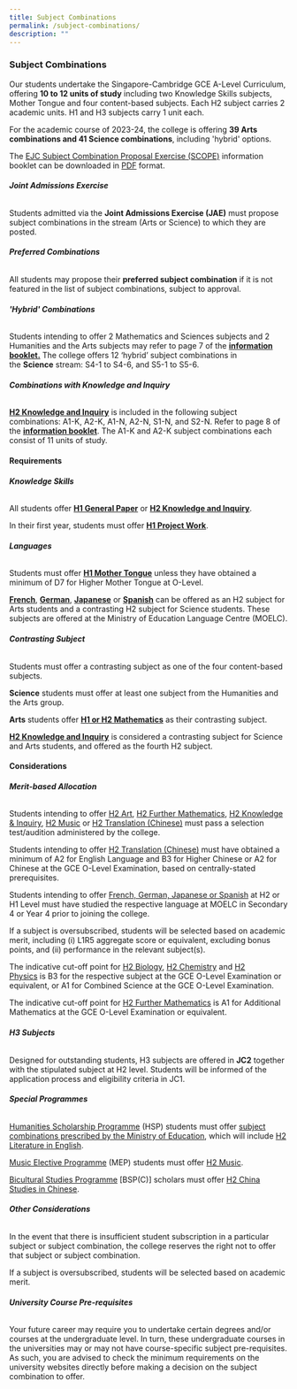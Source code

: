 ```yaml
---
title: Subject Combinations
permalink: /subject-combinations/
description: ""
---
```

### **Subject Combinations**

Our students undertake the Singapore-Cambridge GCE A-Level Curriculum, offering **10 to 12 units of study** including two Knowledge Skills subjects, Mother Tongue and four content-based subjects. Each H2 subject carries 2 academic units. H1 and H3 subjects carry 1 unit each.

For the academic course of 2023-24, the college is offering **39 Arts combinations and 41 Science combinations**, including 'hybrid' options.

The [EJC Subject Combination Proposal Exercise (SCOPE)](/files/EJC-SCOPE-2023.pdf) information booklet can be downloaded in [PDF](/files/EJC-SCOPE-2023.pdf) format.



###### **Joint Admissions Exercise**

Students admitted via the **Joint Admissions Exercise (JAE)** must propose subject combinations in the stream (Arts or Science) to which they are posted. 

###### **Preferred Combinations**
All students may propose their **preferred subject combination** if it is not featured in the list of subject combinations, subject to approval.

###### **'Hybrid' Combinations**

Students intending to offer 2 Mathematics and Sciences subjects and 2 Humanities and the Arts subjects may refer to page 7 of the **[information booklet.](/files/EJC-SCOPE-2023.pdf)** The college offers 12 ‘hybrid’ subject combinations in the **Science** stream: S4-1 to S4-6, and S5-1 to S5-6.

###### **Combinations with Knowledge and Inquiry**

**[H2 Knowledge and Inquiry](/academic-subjects/Knowledge-Skills/knowledge-and-inquiry/)** is included in the following subject combinations: A1-K, A2-K, A1-N, A2-N, S1-N, and S2-N. Refer to page 8 of the **[information booklet](/files/EJC-SCOPE-2023.pdf)**. The A1-K and A2-K subject combinations each consist of 11 units of study.

#### **Requirements**

###### **Knowledge Skills**

All students offer **[H1 General Paper](/academic-subjects/Knowledge-Skills/general-paper/)** or **[H2 Knowledge and Inquiry](/academic-subjects/Knowledge-Skills/knowledge-and-inquiry/)**.

In their first year, students must offer **[H1 Project Work](/academic-subjects/Knowledge-Skills/project-work/)**.

###### **Languages**

Students must offer **[H1 Mother Tongue](/academic-subjects/Languages/mother-tongue-languages/)** unless they have obtained a minimum of D7 for Higher Mother Tongue at O-Level.

**[French](/academic-subjects/Languages/foreign-languages/)**, **[German](/academic-subjects/Languages/foreign-languages/)**, **[Japanese](/academic-subjects/Languages/foreign-languages/)** or **[Spanish](/academic-subjects/Languages/foreign-languages/)** can be offered as an H2 subject for Arts students and a contrasting H2 subject for Science students. These subjects are offered at the Ministry of Education Language Centre (MOELC).

###### **Contrasting Subject**

Students must offer a contrasting subject as one of the four content-based subjects.

**Science** students must offer at least one subject from the Humanities and the Arts group.

**Arts** students offer **[H1 or H2 Mathematics](/academic-subjects/Mathematics-and-Sciences/mathematics/)** as their contrasting subject.

**[H2 Knowledge and Inquiry](/academic-subjects/Knowledge-Skills/knowledge-and-inquiry/)** is considered a contrasting subject for Science and Arts students, and offered as the fourth H2 subject.

#### **Considerations**

###### **Merit-based Allocation**

Students intending to offer [H2 Art](/academic-subjects/Humanties-and-the-Arts/art/), [H2 Further Mathematics](/academic-subjects/Mathematics-and-Sciences/futher-mathematics/), [H2 Knowledge & Inquiry](/academic-subjects/Knowledge-Skills/knowledge-and-inquiry/), [H2 Music](/academic-subjects/Humanties-and-the-Arts/music/) or [H2 Translation (Chinese)](/academic-subjects/Humanties-and-the-Arts/translation-chinese/) must pass a selection test/audition administered by the college.

Students intending to offer [H2 Translation (Chinese)](/academic-subjects/Humanties-and-the-Arts/translation-chinese/) must have obtained a minimum of A2 for English Language and B3 for Higher Chinese or A2 for Chinese at the GCE O-Level Examination, based on centrally-stated prerequisites.

Students intending to offer [French, German, Japanese or Spanish](/academic-subjects/Languages/foreign-languages/) at H2 or H1 Level must have studied the respective language at MOELC in Secondary 4 or Year 4 prior to joining the college.

If a subject is oversubscribed, students will be selected based on academic merit, including (i) L1R5 aggregate score or equivalent, excluding bonus points, and (ii) performance in the relevant subject(s).

The indicative cut-off point for [H2 Biology](/subjects/bio/), [H2 Chemistry](/subjects/chem/) and [H2 Physics](/subjects/phy/) is B3 for the respective subject at the GCE O-Level Examination or equivalent, or A1 for Combined Science at the GCE O-Level Examination.

The indicative cut-off point for [H2 Further Mathematics](/subjects/fmaths/) is A1 for Additional Mathematics at the GCE O-Level Examination or equivalent.

###### **H3 Subjects**

Designed for outstanding students, H3 subjects are offered in **JC2** together with the stipulated subject at H2 level. Students will be informed of the application process and eligibility criteria in JC1.

###### **Special Programmes**

[Humanities Scholarship Programme](/special-programmes/hsp/) (HSP) students must offer [subject combinations prescribed by the Ministry of Education](https://www.moe.gov.sg/financial-matters/awards-scholarships/programme-scholarships-pre-u), which will include [H2 Literature in English](/subjects/lit/).

[Music Elective Programme](/special-programmes/mep/) (MEP) students must offer [H2 Music](/subjects/music/).

[Bicultural Studies Programme](/special-programmes/bsp/) \[BSP(C)\] scholars must offer [H2 China Studies in Chinese](subjects/csc/).

###### **Other Considerations**

In the event that there is insufficient student subscription in a particular subject or subject combination, the college reserves the right not to offer that subject or subject combination.

If a subject is oversubscribed, students will be selected based on academic merit.

###### **University Course Pre-requisites**

Your future career may require you to undertake certain degrees and/or courses at the undergraduate level. In turn, these undergraduate courses in the universities may or may not have course-specific subject pre-requisites. As such, you are advised to check the minimum requirements on the university websites directly before making a decision on the subject combination to offer.